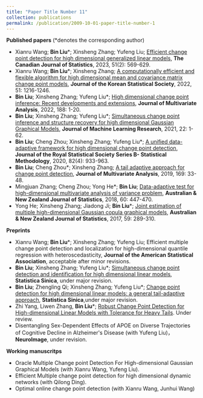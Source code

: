 ```yaml
---
title: "Paper Title Number 11"
collection: publications
permalink: /publication/2009-10-01-paper-title-number-1
---
```


**Published papers** (*denotes the corresponding author)
* Xianru Wang; **Bin Liu***; Xinsheng Zhang; Yufeng Liu; [Efficient change point detection for high dimensional generalized linear models](https://doi.org/10.1002/cjs.11721), **The Canadian Journal of Statistics**, 2023, 51(2): 569-629.  
*  Xianru Wang; **Bin Liu***; Xinsheng Zhang; [A computationally efficient and flexible algorithm for high dimensional mean and covariance matrix change point models](https://link.springer.com/article/10.1007/s42952-022-00183-3), **Journal of the Korean Statistical Society**, 2022, 51: 1216-1246.   
* **Bin Liu**; Xinsheng Zhang; Yufeng Liu*; [High dimensional change point inference: Recent developments and extensions](https://www.sciencedirect.com/science/article/abs/pii/S0047259X21001111), **Journal of Multivariate Analysis**, 2022, 188: 1-20.
* **Bin Liu**; Xinsheng Zhang; Yufeng Liu*; [Simultaneous change point inference and structure recovery for high dimensional Gaussian Graphical Models](https://www.jmlr.org/papers/volume22/20-327/20-327.pdf), **Journal of Machine Learning Research**, 2021, 22: 1-62.
* **Bin Liu**; Cheng Zhou; Xinsheng Zhang; Yufeng Liu*; [A unified data-adaptive framework for high dimensional change point detection](https://doi.org/10.1111/rssb.12375), **Journal of the Royal Statistical Society Series B- Statistical Methodology**, 2020, 82(4): 933-963. 
* **Bin Liu**; Cheng Zhou*; Xinsheng Zhang; [A tail adaptive approach for change point detection](https://www.sciencedirect.com/science/article/pii/S0047259X18302100), **Journal of Multivariate Analysis**, 2019, 169: 33-48.
* Mingjuan Zhang; Cheng Zhou; Yong He*; **Bin Liu**; [Data-adaptive test for high-dimensional multivariate analysis of variance problem](https://doi.org/10.1111/anzs.12246), **Australian & New Zealand Journal of Statistics**, 2018, 60: 447-470.
* Yong He; Xinsheng Zhang; Jiadong Ji; **Bin Liu***; [Joint estimation of multiple high-dimensional Gaussian copula graphical models](https://doi.org/10.1111/anzs.12198), **Australian & New Zealand Journal of Statistics**, 2017, 59: 289-310.
  
**Preprints**
* Xianru Wang; **Bin Liu***; Xinsheng Zhang; Yufeng Liu; Efficient multiple change point detection and localization for high-dimensional quantile regression with heteroscedasticity, **Journal of the American Statistical Association**, acceptable after minor revisions. 
* **Bin Liu**; Xinsheng Zhang; Yufeng Liu*; [Simultaneous change point detection and identification for high dimensional linear models](https://liubin0145.github.io//files/reg-sinica.pdf), **Statistica Sinica**, under major revision.
* **Bin Liu**; Zhengling Qi; Xinsheng Zhang; Yufeng Liu*; [Change point detection for high
dimensional linear models: a general tail-adaptive approach](https://arxiv.org/abs/2207.11532), **Statistica Sinica**,under major revision.
* Zhi Yang, Liwen Zhang, **Bin Liu***; [Robust Change Point Detection for High-dimensional Linear Models with Tolerance for Heavy Tails](https://liubin0145.github.io//files/yangzhi-1.pdf). Under review.
* Disentangling Sex-Dependent Effects of APOE on Diverse Trajectories of Cognitive Decline in Alzheimer's Disease (with Yufeng Liu)，**NeuroImage**, under revision.
  
**Working manuscritps**
* Oracle Multiple Change point Detection For High-dimensional Gaussian Graphical Models (with Xianru Wang, Yufeng Liu). 
* Efficient Multiple change point detection for high dimensional dynamic networks (with Qilong Ding).
* Optimal online change point detection (with Xianru Wang, Junhui Wang)

